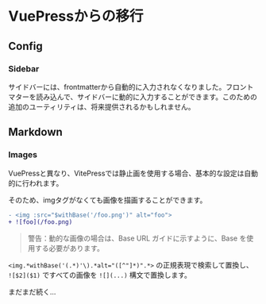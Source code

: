 # VuePressからの移行

## Config

### Sidebar

サイドバーには、frontmatterから自動的に入力されなくなりました。フロントマターを読み込んで、サイドバーに動的に入力することができます。このための追加のユーティリティは、将来提供されるかもしれません。

## Markdown

### Images

VuePressと異なり、VitePressでは静止画を使用する場合、基本的な設定は自動的に行われます。

そのため、imgタグがなくても画像を描画することができます。

```diff
- <img :src="$withBase('/foo.png')" alt="foo">
+ ![foo](/foo.png)
```

> 警告：動的な画像の場合は、Base URL ガイドに示すように、Base を使用する必要があります。

`<img.*withBase('(.*)'\).*alt="([^"]*)".*>` の正規表現で検索して置換し、 `![$2]($1)` ですべての画像を `![](...)` 構文で置換します。

まだまだ続く...